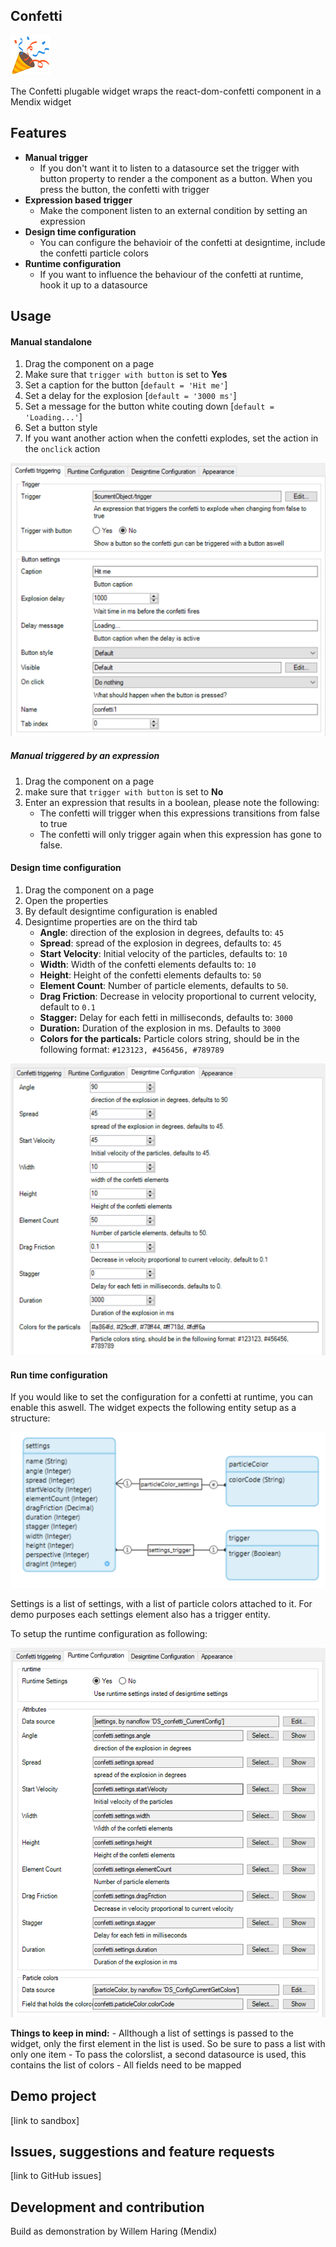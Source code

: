 ## Confetti
![confetti logo](./resources/icon.png "Confetti")

 The Confetti plugable widget wraps the react-dom-confetti component in a Mendix widget



## Features
- **Manual trigger**
    - If you don't want it to listen to a datasource
 set the trigger with button property to render a the component as a button. When you press the button, the confetti with trigger
- **Expression based trigger**
    - Make the component listen to an external condition by setting an expression
- **Design time configuration**
    - You can configure the behavioir of the confetti at designtime, include the confetti particle colors
- **Runtime configuration**
    - If you want to influence the behaviour of the confetti at runtime, hook it up to a datasource

## Usage
#### Manual standalone
1. Drag the component on a page
2. Make sure that `trigger with button` is set to **Yes**
3. Set a caption for the button [`default = 'Hit me'`]
4. Set a delay for the explosion [`default = '3000 ms'`]
5. Set a message for the button white couting down [`default = 'Loading...'`]
6. Set a button style
7. If you want another action when the confetti explodes, set the action in the `onclick` action

![trigger config](./resources/triggerconfig.png "trigger config")

##### Manual triggered by an expression
1. Drag the component on a page
2. make sure that `trigger with button` is set to **No**
3. Enter an expression that results in a boolean, please note the following:
    - The confetti will trigger when this expressions transitions from false to true
    - The confetti will only trigger again when this expression has gone to false.

#### Design time configuration
1. Drag the component on a page
2. Open the properties
3. By default designtime configuration is enabled
4. Designtime properties are on the third tab
    - **Angle**: direction of the explosion in degrees, defaults to: `45`
    - **Spread**: spread of the explosion in degrees, defaults to: `45`
    - **Start Velocity**: Initial velocity of the particles, defaults to: `10`
    - **Width**: Width of the confetti elements defaults to: `10`
    - **Height**: Height of the confetti elements defaults to: `50`
    - **Element Count**: Number of particle elements, defaults to `50`.
    - **Drag Friction**: Decrease in velocity proportional to current velocity, default to `0.1` 
    - **Stagger:** Delay for each fetti in milliseconds, defaults to: `3000`
    - **Duration:** Duration of the explosion in ms. Defaults to `3000` 
    - **Colors for the particals:** Particle colors string, should be in the following format: `#123123, #456456, #789789`

![designtime config](./resources/designtimeconfig.png "designtime config")

#### Run time configuration
If you would like to set the configuration for a confetti at runtime, you can enable this aswell. The widget expects the following entity setup as a structure:

![entity structure](./resources/entitystructure.png "Entity Structure")

Settings is a list of settings, with a list of particle colors attached to it. For demo purposes each settings element also has a trigger entity.

To setup the runtime configuration as following:

![runtime config](./resources/runtimeconfig.png "runtime config")

**Things to keep in mind:**
    - Allthough a list of settings is passed to the widget, only the first element in the list is used. So be sure to pass a list with only one item
    - To pass the colorslist, a second datasource is used, this contains the list of colors
    - All fields need to be mapped

## Demo project
[link to sandbox]

## Issues, suggestions and feature requests
[link to GitHub issues]

## Development and contribution
Build as demonstration by Willem Haring (Mendix)

